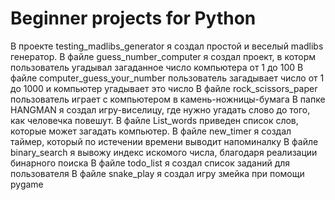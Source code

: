 # Beginner projects for Python
В проекте testing_madlibs_generator я создал простой и веселый madlibs генератор.
В файле guess_number_computer я создал проект, в которм пользователь угадывал загаданное число компьютера от 1 до 100
В файле computer_guess_your_number пользователь загадывает число от 1 до 1000 и компьютер угадывает это число
В файле rock_scissors_paper пользователь играет с компьютером в камень-ножницы-бумага
В папке HANGMAN я создал игру-виселицу, где нужно угадать слово до того, как человечка повешут. В файле List_words приведен список слов, которые может загадать компьютер.
В файле new_timer я создал таймер, который по истечении времени выводит напоминалку
В файле binary_search я вывожу индекс искомого числа, благодаря реализации бинарного поиска
В файле todo_list я создал список заданий для пользователя
В файле snake_play я создал игру змейка при помощи pygame
